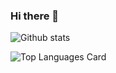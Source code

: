 ### Hi there 👋

<!--
**ATUNZhang/ATUNZhang** is a ✨ _special_ ✨ repository because its `README.md` (this file) appears on your GitHub profile.

Here are some ideas to get you started:

- 🔭 I’m currently working on ...
- 🌱 I’m currently learning ...
- 👯 I’m looking to collaborate on ...
- 🤔 I’m looking for help with ...
- 💬 Ask me about ...
- 📫 How to reach me: ...
- 😄 Pronouns: ...
- ⚡ Fun fact: ...
-->

![Github stats](https://github-readme-stats.vercel.app/api?username=ATUNZhang&theme=highcontrast&show_icons=true&count_private=true)

![Top Languages Card](https://github-readme-stats.vercel.app/api/top-langs/?username=ATUNZhang&layout=compact)